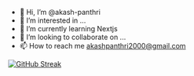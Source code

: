 - 👋 Hi, I’m @akash-panthri
- 👀 I’m interested in ...
- 🌱 I’m currently learning Nextjs
- 💞️ I’m looking to collaborate on ...
- 📫 How to reach me akashpanthri2000@gmail.com

<!---
akash-panthri/akash-panthri is a ✨ special ✨ repository because its `README.md` (this file) appears on your GitHub profile.
You can click the Preview link to take a look at your changes.
--->
[![GitHub Streak](https://streak-stats.demolab.com/?user=akash-panthri)](https://git.io/streak-stats)
